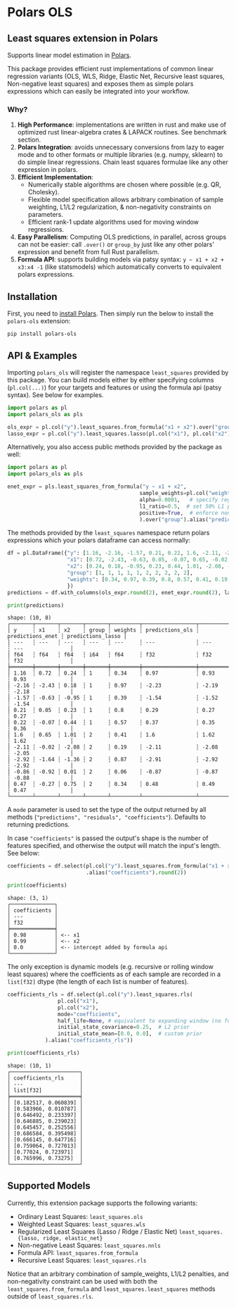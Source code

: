 # Polars OLS
## Least squares extension in Polars

Supports linear model estimation in [Polars](https://www.pola.rs/). 

This package provides efficient rust implementations of common linear 
regression variants (OLS, WLS, Ridge, Elastic Net, Recursive least squares, Non-negative least squares) and exposes 
them as simple polars expressions which can easily be integrated into your workflow. 

### Why?

1. **High Performance**: implementations are written in rust and make use of optimized rust linear-algebra crates & LAPACK routines. See benchmark section.
2. **Polars Integration**: avoids unnecessary conversions from lazy to eager mode and to other formats or multiple libraries (e.g. numpy, sklearn) to do simple linear regressions.
Chain least squares formulae like any other expression in polars.
3. **Efficient Implementation**:
   - Numerically stable algorithms are chosen where possible (e.g. QR, Cholesky).
   - Flexible model specification allows arbitrary combination of sample weighting, L1/L2 regularization, & non-negativity constraints on parameters.
   - Efficient rank-1 update algorithms used for moving window regressions.
4. **Easy Parallelism**: Computing OLS predictions, in parallel, across groups can not be easier: call `.over()` or `group_by` just like any other polars' expression and benefit from full Rust parallelism.
5. **Formula API**: supports building models via patsy syntax: `y ~ x1 + x2 + x3:x4 -1` (like statsmodels) which automatically converts to equivalent polars expressions.

Installation
------------

First, you need to [install Polars](https://pola-rs.github.io/polars/user-guide/installation/). Then simply run the below to install the `polars-ols` extension:
```console
pip install polars-ols
```

API & Examples
------------

Importing `polars_ols` will register the namespace `least_squares` provided by this package.
You can build models either by either specifying columns (`pl.col(...)`) for your targets and features or using
the formula api (patsy syntax). See below for examples.
```python
import polars as pl
import polars_ols as pls

ols_expr = pl.col("y").least_squares.from_formula("x1 + x2").over("group").alias("predictions_ols")
lasso_expr = pl.col("y").least_squares.lasso(pl.col("x1"), pl.col("x2"), alpha=0.01).alias("predictions_lasso")
```

Alternatively, you also access public methods provided by the package as well:

```python
import polars as pl
import polars_ols as pls

enet_expr = pls.least_squares_from_formula("y ~ x1 + x2",
                                          sample_weights=pl.col("weights"),  # specify column with sample weights (WLS)
                                          alpha=0.0001,   # specify regularization parameter 
                                          l1_ratio=0.5,  # set 50% L1 penalty & 50% L2 penalty
                                          positive=True,  # enforce non-negativity on coefficients
                                          ).over("group").alias("predictions_enet")
```

The methods provided by the `least_squares` namespace return polars expressions which your polars dataframe
can access normally:

```python
df = pl.DataFrame({"y": [1.16, -2.16, -1.57, 0.21, 0.22, 1.6, -2.11, -2.92, -0.86, 0.47],
                   "x1": [0.72, -2.43, -0.63, 0.05, -0.07, 0.65, -0.02, -1.64, -0.92, -0.27],
                   "x2": [0.24, 0.18, -0.95, 0.23, 0.44, 1.01, -2.08, -1.36, 0.01, 0.75],
                   "group": [1, 1, 1, 1, 1, 2, 2, 2, 2, 2],
                   "weights": [0.34, 0.97, 0.39, 0.8, 0.57, 0.41, 0.19, 0.87, 0.06, 0.34],
                   })
predictions = df.with_columns(ols_expr.round(2), enet_expr.round(2), lasso_expr.round(2))

print(predictions)
```
```
shape: (10, 8)
┌───────┬───────┬───────┬───────┬─────────┬─────────────────┬──────────────────┬───────────────────┐
│ y     ┆ x1    ┆ x2    ┆ group ┆ weights ┆ predictions_ols ┆ predictions_enet ┆ predictions_lasso │
│ ---   ┆ ---   ┆ ---   ┆ ---   ┆ ---     ┆ ---             ┆ ---              ┆ ---               │
│ f64   ┆ f64   ┆ f64   ┆ i64   ┆ f64     ┆ f32             ┆ f32              ┆ f32               │
╞═══════╪═══════╪═══════╪═══════╪═════════╪═════════════════╪══════════════════╪═══════════════════╡
│ 1.16  ┆ 0.72  ┆ 0.24  ┆ 1     ┆ 0.34    ┆ 0.97            ┆ 0.93             ┆ 0.93              │
│ -2.16 ┆ -2.43 ┆ 0.18  ┆ 1     ┆ 0.97    ┆ -2.23           ┆ -2.19            ┆ -2.18             │
│ -1.57 ┆ -0.63 ┆ -0.95 ┆ 1     ┆ 0.39    ┆ -1.54           ┆ -1.52            ┆ -1.54             │
│ 0.21  ┆ 0.05  ┆ 0.23  ┆ 1     ┆ 0.8     ┆ 0.29            ┆ 0.27             ┆ 0.27              │
│ 0.22  ┆ -0.07 ┆ 0.44  ┆ 1     ┆ 0.57    ┆ 0.37            ┆ 0.35             ┆ 0.36              │
│ 1.6   ┆ 0.65  ┆ 1.01  ┆ 2     ┆ 0.41    ┆ 1.6             ┆ 1.62             ┆ 1.62              │
│ -2.11 ┆ -0.02 ┆ -2.08 ┆ 2     ┆ 0.19    ┆ -2.11           ┆ -2.08            ┆ -2.05             │
│ -2.92 ┆ -1.64 ┆ -1.36 ┆ 2     ┆ 0.87    ┆ -2.91           ┆ -2.92            ┆ -2.92             │
│ -0.86 ┆ -0.92 ┆ 0.01  ┆ 2     ┆ 0.06    ┆ -0.87           ┆ -0.87            ┆ -0.88             │
│ 0.47  ┆ -0.27 ┆ 0.75  ┆ 2     ┆ 0.34    ┆ 0.48            ┆ 0.49             ┆ 0.47              │
└───────┴───────┴───────┴───────┴─────────┴─────────────────┴──────────────────┴───────────────────┘
```

A `mode` parameter is used to set the type of the output returned by all methods (`"predictions", "residuals", "coefficients"`).
Defaults to returning predictions. 

In case `"coefficients"` is passed the output's shape is the number of features specified, and otherwise 
the output will match the input's length. See below:

```python
coefficients = df.select(pl.col("y").least_squares.from_formula("x1 + x2", mode="coefficients")
                         .alias("coefficients").round(2))

print(coefficients)
```
```
shape: (3, 1)
┌──────────────┐
│ coefficients │
│ ---          │
│ f32          │
╞══════════════╡
│ 0.98         │ <-- x1
│ 0.99         │ <-- x2
│ 0.0          │ <-- intercept added by formula api
└──────────────┘
```

The only exception is dynamic models (e.g. recursive or rolling window least squares) where the coefficients as of each 
sample are recorded in a `list[f32]` dtype (the length of each list is number of features). 

```python
coefficients_rls = df.select(pl.col("y").least_squares.rls(
                pl.col("x1"),
                pl.col("x2"),
                mode="coefficients",
                half_life=None, # equivalent to expanding window (no forgetting)
                initial_state_covariance=0.25,  # L2 prior
                initial_state_mean=[0.0, 0.0],  # custom prior
            ).alias("coefficients_rls"))

print(coefficients_rls)
```
```
shape: (10, 1)
┌──────────────────────┐
│ coefficients_rls     │
│ ---                  │
│ list[f32]            │
╞══════════════════════╡
│ [0.182517, 0.060839] │
│ [0.583966, 0.010787] │
│ [0.646492, 0.233397] │
│ [0.646885, 0.239023] │
│ [0.645457, 0.252556] │
│ [0.686584, 0.395498] │
│ [0.666145, 0.647716] │
│ [0.759064, 0.727013] │
│ [0.77024, 0.723971]  │
│ [0.765996, 0.73275]  │
└──────────────────────┘
```

Supported Models
------------

Currently, this extension package supports the following variants:
- Ordinary Least Squares: ```least_squares.ols```
- Weighted Least Squares: ```least_squares.wls```
- Regularized Least Squares (Lasso / Ridge / Elastic Net) ```least_squares.{lasso, ridge, elastic_net}```
- Non-negative Least Squares: ```least_squares.nnls```
- Formula API: ```least_squares.from_formula```
- Recursive Least Squares: ```least_squares.rls```

Notice that an arbitrary combination of sample_weights, L1/L2 penalties, and non-negativity constraint can be used with
both the ```least_squares.from_formula``` and ```least_squares.least_squares``` methods outside of `least_squares.rls`.


